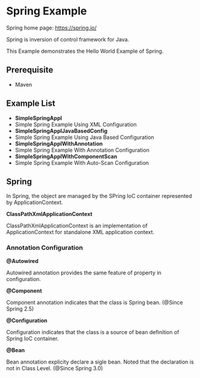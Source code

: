 # Spring Example

Spring home page: https://spring.io/

Spring is inversion of control framework for Java. 

This Example demonstrates the Hello World Example of Spring. 

## Prerequisite

* Maven 

## Example List

* **SimpleSpringAppl**
 * Simple Spring Example Using XML Configuration
* **SimpleSpringApplJavaBasedConfig**
 * Simple Spring Example Using Java Based Configuration
* **SimpleSpringApplWithAnnotation**
 * Simple Spring Example With Annotation Configuration
* **SimpleSpringApplWithComponentScan**
 * Simple Spring Example With Auto-Scan Configuration

## Spring 

In Spring, the object are managed by the SPring IoC container represented by ApplicationContext.

**ClassPathXmlApplicationContext**

ClassPathXmlApplicationContext is an implementation of ApplicationContext for standalone XML application context. 

### Annotation Configuration

**@Autowired**

Autowired annotation provides the same feature of property in configuration.

**@Component**

Component annotation indicates that the class is Spring bean. (@Since Spring 2.5)

**@Configuration**

Configuration indicates that the class is a source of bean definition of Spring IoC container.

**@Bean**

Bean annotation explicity declare a sigle bean. Noted that the declaration is not in Class Level. (@Since Spring 3.0)
